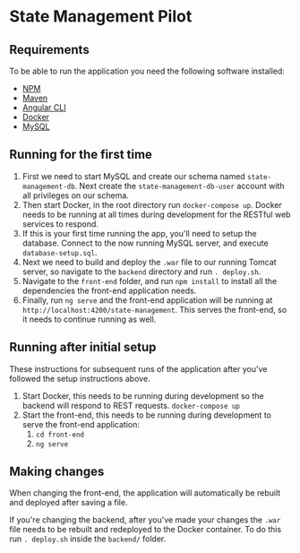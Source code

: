 # State Management Pilot

## Requirements

To be able to run the application you need the following software installed:
- [NPM](https://www.npmjs.com/get-npm)
- [Maven](https://maven.apache.org/install.html)
- [Angular CLI](https://cli.angular.io/)
- [Docker](https://docs.docker.com/install/)
- [MySQL](https://www.mysql.com/)

## Running for the first time

1. First we need to start MySQL and create our schema named `state-management-db`. Next create the `state-management-db-user` account with all privileges on our schema.
2. Then start Docker, in the root directory run `docker-compose up`. Docker needs to be running at all times during development for the RESTful web services to respond.
3. If this is your first time running the app, you'll need to setup the database.  Connect to the now running MySQL server, and execute `database-setup.sql`.
4. Next we need to build and deploy the `.war` file to our running Tomcat server, so navigate to the `backend` directory and run `. deploy.sh`. 
5. Navigate to the `front-end` folder, and run `npm install` to install all the dependencies the front-end application needs.
6. Finally, run `ng serve` and the front-end application will be running at `http://localhost:4200/state-management`.  This serves the front-end, so it needs to continue running as well.


## Running after initial setup

These instructions for subsequent runs of the application after you've followed the setup instructions above.

1. Start Docker, this needs to be running during development so the backend will respond to REST requests. `docker-compose up`
2. Start the front-end, this needs to be running during development to serve the front-end application:
    1. `cd front-end`
    2. `ng serve`

## Making changes

When changing the front-end, the application will automatically be rebuilt and deployed after saving a file.

If you're changing the backend, after you've made your changes the `.war` file needs to be rebuilt and redeployed to the Docker container.  To do this run `. deploy.sh` inside the `backend/` folder.
